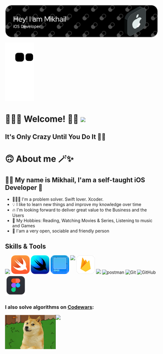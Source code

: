 ![Header](https://github.com/MikhailKostylev/MikhailKostylev/blob/main/github-header-image.png)

![snake svg](https://github.com/MikhailKostylev/MikhailKostylev/blob/output/github-contribution-grid-snake.svg)

# 🙋🏻‍♂️ Welcome! 👋🏻 ![](https://komarev.com/ghpvc/?username=MikhailKostylev)

## It's Only Crazy Until You Do It ☝🏻

# 🙃 About me 🪄✨
## ✌🏻 My name is Mikhail, I'am a self-taught iOS Developer 
- 🧑🏻‍💻 I'm a problem solver. Swift lover. Xcoder.
- 💡 I like to learn new things and improve my knowledge over time
- 🔥 I'm looking forward to deliver great value to the Business and the Users
- 🎯 My Hobbies: Reading, Watching Movies & Series, Listening to music and Games
- 💫 I'am a very open, sociable and friendly person

## Skills & Tools

<img height="61em" src="https://user-images.githubusercontent.com/10991489/119416278-918ddb80-bcf3-11eb-9106-2e73b8f45902.png"/> <a href="https://developer.apple.com/swift/"><img src="https://raw.githubusercontent.com/MikhailKostylev/MikhailKostylev/main/Swift.png" width="61" height="61" title="Swift"></a> <a href="https://developer.apple.com/xcode/swiftui/"><img src="https://raw.githubusercontent.com/MikhailKostylev/MikhailKostylev/main/SwiftUI.png" width="61" height="61" title="SwiftUI"></a> <a href="https://developer.apple.com/documentation/uikit/"><img src="https://raw.githubusercontent.com/MikhailKostylev/MikhailKostylev/main/UIKit.png" width="61" height="61" title="UIKit"></a>  <img align="top" height="70em" src="https://developer.apple.com/design/human-interface-guidelines/macos/images/app-icon-realistic-materials_2x.png"/> <a href="https://firebase.google.com"><img src="https://raw.githubusercontent.com/MikhailKostylev/MikhailKostylev/main/Firebase.png" width="61" height="61" title="Google Firebase"></a> <img height="61em" src="https://user-images.githubusercontent.com/10991489/119416543-285a9800-bcf4-11eb-8755-a9351330ef0d.jpg"/> ![postman](https://www.vectorlogo.zone/logos/getpostman/getpostman-icon.svg) ![Git](https://www.vectorlogo.zone/logos/git-scm/git-scm-icon.svg) ![GitHub](https://www.vectorlogo.zone/logos/github/github-icon.svg) <img height="70em" src="https://raw.githubusercontent.com/MikhailKostylev/MikhailKostylev/main/Figma.png"/>

<!-- ![GitHub Streak](https://github-readme-streak-stats.herokuapp.com/?user=MikhailKostylev&theme=dark) -->

### I also solve algorithms on [Codewars](https://www.codewars.com/users/MikhailKostylev):
<img src="https://www.codewars.com/users/MikhailKostylev/badges/large">

<img align="left" src="https://github.com/MikhailKostylev/MikhailKostylev/blob/main/giphy.gif?raw=true" width="167" height="112" align="left">


